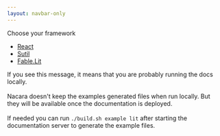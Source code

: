 ```yaml
---
layout: navbar-only
---
```


<div class="container">
    <div class="section">
        <div class="container">
            <div class="has-text-centered has-text-weight-bold mb-3">
                Choose your framework
            </div>
            <div class="tabs is-centered is-toggle">
                <ul>
                    <li><a href="/Fable.Form/examples/react/index.html">React</a></li>
                    <li><a href="/Fable.Form/examples/sutil/index.html">Sutil</a></li>
                    <li class="is-active"><a href="/Fable.Form/examples/lit/index.html">Fable.Lit</a></li>
                </ul>
            </div>
            <div id="root">
If you see this message, it means that you are probably running the docs locally.
<br/><br/>
Nacara doesn't keep the examples generated files when run locally. But they will be available once the documentation is deployed.
<br/><br/>
If needed you can run <code>./build.sh example lit</code> after starting the documentation server to generate the example files.
            </div>
        </div>
    </div>
</div>

<link rel="stylesheet" href="/Fable.Form/examples/daisyui.css">
<script type="module" defer="defer" crossorigin src="dist/index.js"></script>
